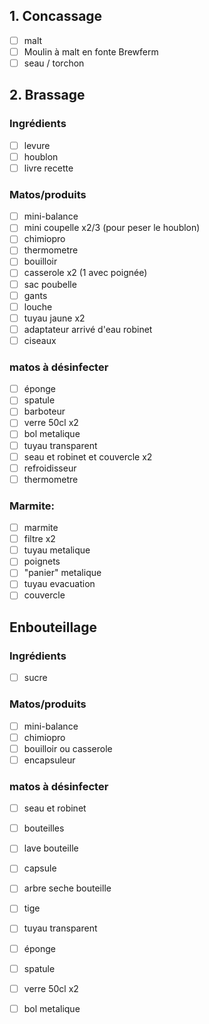 
## 1. Concassage
- [ ] malt
- [ ] Moulin à malt en fonte Brewferm
- [ ] seau / torchon

## 2. Brassage
### Ingrédients
- [ ] levure
- [ ] houblon
- [ ] livre recette

### Matos/produits
- [ ] mini-balance
- [ ] mini coupelle x2/3 (pour peser le houblon)
- [ ] chimiopro
- [ ] thermometre
- [ ] bouilloir
- [ ] casserole x2 (1 avec poignée)
- [ ] sac poubelle
- [ ] gants
- [ ] louche
- [ ] tuyau jaune x2
- [ ] adaptateur arrivé d'eau robinet
- [ ] ciseaux

### matos à désinfecter
- [ ] éponge
- [ ] spatule
- [ ] barboteur
- [ ] verre 50cl x2
- [ ] bol metalique
- [ ] tuyau transparent
- [ ] seau et robinet et couvercle x2
- [ ] refroidisseur
- [ ] thermometre

### Marmite:
- [ ] marmite
- [ ] filtre x2
- [ ] tuyau metalique
- [ ] poignets
- [ ] "panier" metalique
- [ ] tuyau evacuation
- [ ] couvercle

## Enbouteillage

### Ingrédients
- [ ] sucre

### Matos/produits
- [ ] mini-balance
- [ ] chimiopro
- [ ] bouilloir ou casserole
- [ ] encapsuleur

### matos à désinfecter
- [ ] seau et robinet
- [ ] bouteilles
- [ ] lave bouteille
- [ ] capsule
- [ ] arbre seche bouteille
- [ ] tige
- [ ] tuyau transparent
- [ ] éponge
- [ ] spatule
- [ ] verre 50cl x2
- [ ] bol metalique


